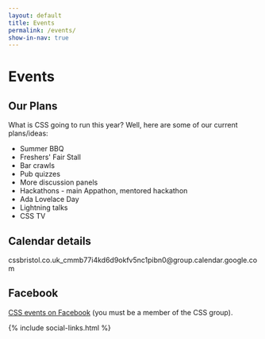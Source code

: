 ```yaml
---
layout: default
title: Events
permalink: /events/
show-in-nav: true
---
```


<div class="page-section">
  <h1>Events</h1>
  <div id="calendar" class="calendar"></div>
  <article class="article">
    <h2>Our Plans</h2>
    <p>What is CSS going to run this year? Well, here are some of our current plans/ideas:</p>
    <ul>
      <li>Summer BBQ</li>
      <li>Freshers' Fair Stall</li>
      <li>Bar crawls</li>
      <li>Pub quizzes</li>
      <li>More discussion panels</li>
      <li>Hackathons - main Appathon, mentored hackathon</li>
      <li>Ada Lovelace Day</li>
      <li>Lightning talks</li>
      <li>CSS TV</li>
    </ul>
    <h2>Calendar details</h2>
    <p>cssbristol.co.uk_cmmb77i4kd6d9okfv5nc1pibn0@group.calendar.google.com</p>
    <h2>Facebook</h2>
    <p><a href="https://www.facebook.com/groups/CSSBristol/events/">CSS events on Facebook</a> (you must be a member of the CSS group).</p>
  </article>
</div>

<script type="text/javascript">
$(document).ready(function() {
    $('#calendar').fullCalendar({
      header: {
        left: 'prev,next today',
        center: 'title',
        right: 'agendaWeek,month'
      },
      defaultView: 'agendaWeek',
      googleCalendarApiKey: 'AIzaSyBoDRhd5JAtBWVaN0zzEmrKo8_0W5RKF_0',
      eventSources: [
        {
          googleCalendarId: 'cssbristol.co.uk_cmmb77i4kd6d9okfv5nc1pibn0@group.calendar.google.com'
        },
        {
          googleCalendarId: '77q6gepe08n9hbqdd91om074u8@group.calendar.google.com'
        }
      ]
    })

});
</script>

{% include social-links.html %}
